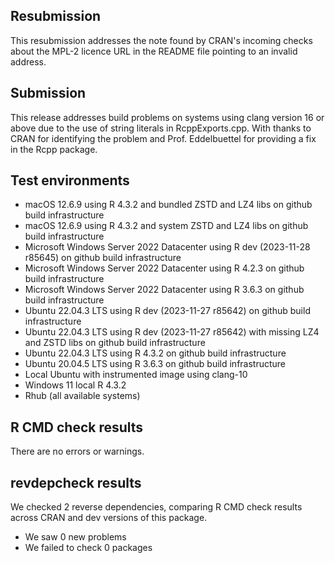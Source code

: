 
## Resubmission

This resubmission addresses the note found by CRAN's incoming checks about the MPL-2 licence URL in the README file
pointing to an invalid address.

## Submission

This release addresses build problems on systems using clang version 16 or above due to the use of string literals
in RcppExports.cpp. With thanks to CRAN for identifying the problem and Prof. Eddelbuettel for providing a fix in
the Rcpp package.

## Test environments 

* macOS 12.6.9 using R 4.3.2 and bundled ZSTD and LZ4 libs on github build infrastructure
* macOS 12.6.9 using R 4.3.2 and system ZSTD and LZ4 libs on github build infrastructure
* Microsoft Windows Server 2022 Datacenter using R dev (2023-11-28 r85645) on github build infrastructure
* Microsoft Windows Server 2022 Datacenter using R 4.2.3 on github build infrastructure
* Microsoft Windows Server 2022 Datacenter using R 3.6.3 on github build infrastructure
* Ubuntu 22.04.3 LTS using R dev (2023-11-27 r85642) on github build infrastructure
* Ubuntu 22.04.3 LTS using R dev (2023-11-27 r85642) with missing LZ4 and ZSTD libs on github build infrastructure
* Ubuntu 22.04.3 LTS using R 4.3.2 on github build infrastructure
* Ubuntu 20.04.5 LTS using R 3.6.3 on github build infrastructure
* Local Ubuntu with instrumented image using clang-10
* Windows 11 local R 4.3.2
* Rhub (all available systems)

## R CMD check results

There are no errors or warnings.

## revdepcheck results

We checked 2 reverse dependencies, comparing R CMD check results across CRAN and dev versions of this package.

 * We saw 0 new problems
 * We failed to check 0 packages
